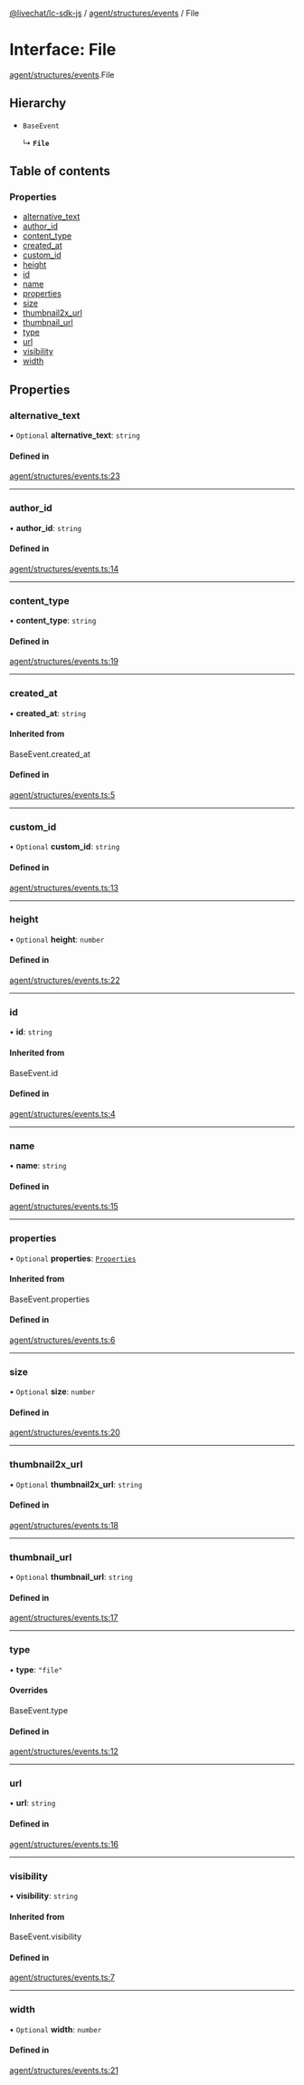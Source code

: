 [@livechat/lc-sdk-js](../README.md) / [agent/structures/events](../modules/agent_structures_events.md) / File

# Interface: File

[agent/structures/events](../modules/agent_structures_events.md).File

## Hierarchy

- `BaseEvent`

  ↳ **`File`**

## Table of contents

### Properties

- [alternative\_text](agent_structures_events.File.md#alternative_text)
- [author\_id](agent_structures_events.File.md#author_id)
- [content\_type](agent_structures_events.File.md#content_type)
- [created\_at](agent_structures_events.File.md#created_at)
- [custom\_id](agent_structures_events.File.md#custom_id)
- [height](agent_structures_events.File.md#height)
- [id](agent_structures_events.File.md#id)
- [name](agent_structures_events.File.md#name)
- [properties](agent_structures_events.File.md#properties)
- [size](agent_structures_events.File.md#size)
- [thumbnail2x\_url](agent_structures_events.File.md#thumbnail2x_url)
- [thumbnail\_url](agent_structures_events.File.md#thumbnail_url)
- [type](agent_structures_events.File.md#type)
- [url](agent_structures_events.File.md#url)
- [visibility](agent_structures_events.File.md#visibility)
- [width](agent_structures_events.File.md#width)

## Properties

### alternative\_text

• `Optional` **alternative\_text**: `string`

#### Defined in

[agent/structures/events.ts:23](https://github.com/livechat/lc-sdk-js/blob/1fa827f/src/agent/structures/events.ts#L23)

___

### author\_id

• **author\_id**: `string`

#### Defined in

[agent/structures/events.ts:14](https://github.com/livechat/lc-sdk-js/blob/1fa827f/src/agent/structures/events.ts#L14)

___

### content\_type

• **content\_type**: `string`

#### Defined in

[agent/structures/events.ts:19](https://github.com/livechat/lc-sdk-js/blob/1fa827f/src/agent/structures/events.ts#L19)

___

### created\_at

• **created\_at**: `string`

#### Inherited from

BaseEvent.created\_at

#### Defined in

[agent/structures/events.ts:5](https://github.com/livechat/lc-sdk-js/blob/1fa827f/src/agent/structures/events.ts#L5)

___

### custom\_id

• `Optional` **custom\_id**: `string`

#### Defined in

[agent/structures/events.ts:13](https://github.com/livechat/lc-sdk-js/blob/1fa827f/src/agent/structures/events.ts#L13)

___

### height

• `Optional` **height**: `number`

#### Defined in

[agent/structures/events.ts:22](https://github.com/livechat/lc-sdk-js/blob/1fa827f/src/agent/structures/events.ts#L22)

___

### id

• **id**: `string`

#### Inherited from

BaseEvent.id

#### Defined in

[agent/structures/events.ts:4](https://github.com/livechat/lc-sdk-js/blob/1fa827f/src/agent/structures/events.ts#L4)

___

### name

• **name**: `string`

#### Defined in

[agent/structures/events.ts:15](https://github.com/livechat/lc-sdk-js/blob/1fa827f/src/agent/structures/events.ts#L15)

___

### properties

• `Optional` **properties**: [`Properties`](agent_structures_structures.Properties.md)

#### Inherited from

BaseEvent.properties

#### Defined in

[agent/structures/events.ts:6](https://github.com/livechat/lc-sdk-js/blob/1fa827f/src/agent/structures/events.ts#L6)

___

### size

• `Optional` **size**: `number`

#### Defined in

[agent/structures/events.ts:20](https://github.com/livechat/lc-sdk-js/blob/1fa827f/src/agent/structures/events.ts#L20)

___

### thumbnail2x\_url

• `Optional` **thumbnail2x\_url**: `string`

#### Defined in

[agent/structures/events.ts:18](https://github.com/livechat/lc-sdk-js/blob/1fa827f/src/agent/structures/events.ts#L18)

___

### thumbnail\_url

• `Optional` **thumbnail\_url**: `string`

#### Defined in

[agent/structures/events.ts:17](https://github.com/livechat/lc-sdk-js/blob/1fa827f/src/agent/structures/events.ts#L17)

___

### type

• **type**: ``"file"``

#### Overrides

BaseEvent.type

#### Defined in

[agent/structures/events.ts:12](https://github.com/livechat/lc-sdk-js/blob/1fa827f/src/agent/structures/events.ts#L12)

___

### url

• **url**: `string`

#### Defined in

[agent/structures/events.ts:16](https://github.com/livechat/lc-sdk-js/blob/1fa827f/src/agent/structures/events.ts#L16)

___

### visibility

• **visibility**: `string`

#### Inherited from

BaseEvent.visibility

#### Defined in

[agent/structures/events.ts:7](https://github.com/livechat/lc-sdk-js/blob/1fa827f/src/agent/structures/events.ts#L7)

___

### width

• `Optional` **width**: `number`

#### Defined in

[agent/structures/events.ts:21](https://github.com/livechat/lc-sdk-js/blob/1fa827f/src/agent/structures/events.ts#L21)
